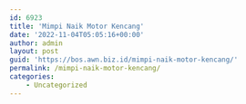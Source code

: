 ```yaml
---
id: 6923
title: 'Mimpi Naik Motor Kencang'
date: '2022-11-04T05:05:16+00:00'
author: admin
layout: post
guid: 'https://bos.awn.biz.id/mimpi-naik-motor-kencang/'
permalink: /mimpi-naik-motor-kencang/
categories:
    - Uncategorized
---
```


